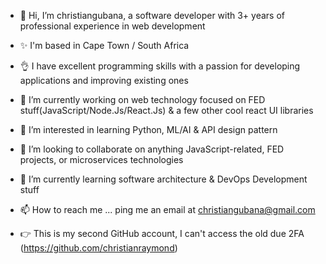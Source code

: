 - 👋 Hi, I’m christiangubana, a software developer with 3+ years of professional experience in web development
- ✨ I'm based in Cape Town / South Africa
- 👌 I have excellent programming skills with a passion for developing applications and improving existing ones
- 👀 I’m currently working on web technology focused on FED stuff(JavaScript/Node.Js/React.Js) & a few other cool react UI libraries
- 🌱 I’m interested in learning Python, ML/AI & API design pattern
- 💞️ I’m looking to collaborate on anything JavaScript-related, FED projects, or microservices technologies
- 🤔 I’m currently learning software architecture & DevOps Development stuff
- 📫 How to reach me ... ping me an email at christiangubana@gmail.com

- 👉 This is my second GitHub account, I can't access the old due 2FA (https://github.com/christianraymond)

<!---
christiangubana/christiangubana is a ✨ special ✨ repository because its `README.md` (this file) appears on your GitHub profile.
You can click the Preview link to take a look at your changes.
--->
